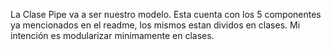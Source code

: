 La Clase Pipe va a ser nuestro modelo. Esta cuenta con los 5 componentes ya mencionados en el readme, los mismos estan dividos en clases.
Mi intención es modularizar minimamente en clases.

